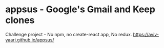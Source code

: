 # appsus - Google's Gmail and Keep clones
Challenge project - No npm, no create-react app, No redux.
https://aviv-yaari.github.io/appsus/
